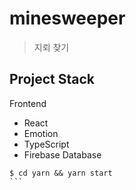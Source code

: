 # minesweeper

> 지뢰 찾기

## Project Stack

Frontend

- React
- Emotion
- TypeScript
- Firebase Database

````
$ cd yarn && yarn start
```